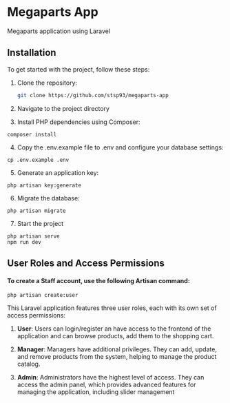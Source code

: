 # Megaparts App

Megaparts application using Laravel

## Installation

To get started with the project, follow these steps:

1. Clone the repository:

    ```bash
    git clone https://github.com/stsp93/megaparts-app
    ```


2. Navigate to the project directory

3. Install PHP dependencies using Composer:

```
composer install
```

4. Copy the .env.example file to .env and configure your database settings:

```
cp .env.example .env
```

5. Generate an application key:

```
php artisan key:generate
```

6. Migrate the database:

```
php artisan migrate
```

7. Start the project

```
php artisan serve
npm run dev
```


## User Roles and Access Permissions

#### To create a Staff account, use the following Artisan command:

``` 
php artisan create:user
```

This Laravel application features three user roles, each with its own set of access permissions:

1. **User**: Users can login/register an have access to the frontend of the application and can browse products, add them to the shopping cart.

2. **Manager**: Managers have additional privileges. They can add, update, and remove products from the system, helping to manage the product catalog.

3. **Admin**: Administrators have the highest level of access. They can access the admin panel, which provides advanced features for managing the application, including slider management





